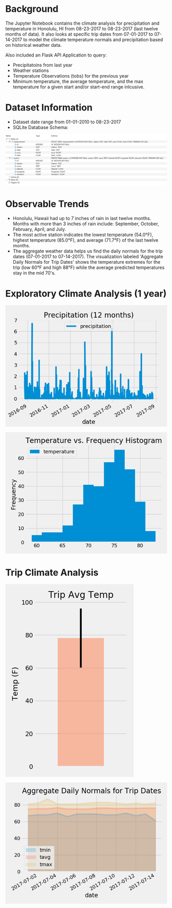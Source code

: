 
# Background 

The Jupyter Notebook contains the climate analysis for precipitation and temperature in Honolulu, HI from 08-23-2017 to 08-23-2017 (last twelve months of data). It also looks at specific trip dates from 07-01-2017 to 07-14-2017 to model the climate temperature normals and precipitation based on historical weather data. 

Also included an Flask API Application to query: 

* Precipitatoins from last year 
* Weather stations
* Temperature Observations (tobs) for the previous year
* Minimum temperature, the average temperature, and the max temperature for a given start and/or start-end range inlcusive.


# Dataset Information 

* Dataset date range from 01-01-2010 to 08-23-2017
* SQLite Database Schema: 

![Database Schema](https://github.com/cantugabriela/Surf-Weather-Analysis/blob/master/Images/dbschema.PNG?raw=true)



# Observable Trends 
* Honolulu, Hawaii had up to 7 inches of rain in last twelve months. Months with more than 3 inches of rain include: September, October, February, April, and July. 
* The most active station indicates the lowest temperature (54.0°F), highest temperature (85.0°F), and average (71.7°F) of the last twelve months. 
* The aggregate weather data helps us find the daily normals for the trip dates (07-01-2017 to 07-14-2017). The visualization labeled 'Aggregate Daily Normals for Trip Dates' shows the temperature extremes for the trip (low 60°F and high 88°F) while the average predicted temperatures stay in the mid 70's.





# Exploratory Climate Analysis (1 year) 

![Precipitation](https://github.com/cantugabriela/Surf-Weather-Analysis/blob/master/Images/Precipitation.png?raw=true)

![Temperature vs. Frquency Histogram](https://github.com/cantugabriela/Surf-Weather-Analysis/blob/master/Images/TemperaturevsFrequency.png?raw=true)

# Trip Climate Analysis 
![Trip Average Temperature](https://github.com/cantugabriela/Surf-Weather-Analysis/blob/master/Images/TripAvgTemp.png?raw=true)

![Daily Normals](https://github.com/cantugabriela/Surf-Weather-Analysis/blob/master/Images/DailyNormals.png?raw=true)
